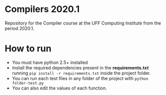 # Compilers 2020.1
Repository for the Compiler course at the UFF Computing Institute from the period 2020.1.

# How to run 
+ You must have python 2.5+ installed
+ Install the required dependencies present in the **requirements.txt** running `pip install -r requirements.txt` inside the project folder.
+ You can run each test files in any folder of the project with `python folder-test.py`
+ You can also edit the values of each function.